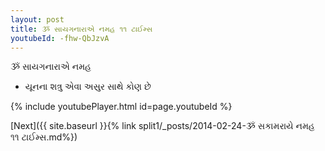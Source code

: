 ```yaml
---
layout: post
title: ૐ સાયગનારાએ નમહ ૧૧ ટાઈમ્સ
youtubeId: -fhw-QbJzvA
---
```

 
 
 ૐ સાયગનારાએ નમહ  
 
 -  યૂનના શત્રુ એવા અસુર સાથે કોણ છે 
 
  
 
  
 
 
 
 
 
 


{% include youtubePlayer.html id=page.youtubeId %}
 
[Next]({{ site.baseurl }}{% link  split1/_posts/2014-02-24-ૐ સકામરાયે નમહ ૧૧ ટાઈમ્સ.md%})
 

